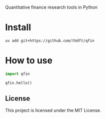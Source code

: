 
Quantitative finance research tools in Python

# Install

`uv add git+https://github.com/thdft/qfin`

# How to use 

```python 
import qfin

qfin.hello()
```

## License

This project is licensed under the MIT License.